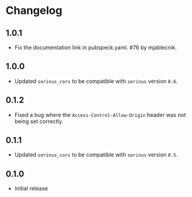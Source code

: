 # Changelog

## 1.0.1

- Fix the documentation link in pubspeck.yaml. #76 by mjablecnik.

## 1.0.0

- Updated `serinus_cors` to be compatible with `serinus` version `0.6`.

## 0.1.2

- Fixed a bug where the `Access-Control-Allow-Origin` header was not being set correctly.

## 0.1.1

- Updated `serinus_cors` to be compatible with `serinus` version `0.5`.

## 0.1.0

- Initial release
